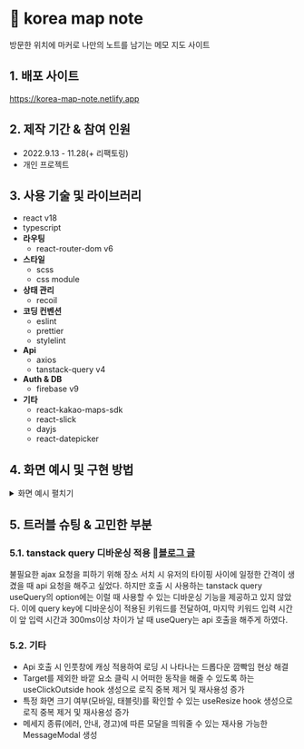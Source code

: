 # :pushpin: korea map note
방문한 위치에 마커로 나만의 노트를 남기는 메모 지도 사이트

## 1. 배포 사이트
https://korea-map-note.netlify.app

## 2. 제작 기간 & 참여 인원
- 2022.9.13 - 11.28(+ 리팩토링)
- 개인 프로젝트

## 3. 사용 기술 및 라이브러리
- react v18
- typescript
- **라우팅**
  - react-router-dom v6
- **스타일**
   - scss
   - css module
- **상태 관리**
  - recoil
- **코딩 컨벤션**
   - eslint
   - prettier
   - stylelint
- **Api**
   - axios
   - tanstack-query v4
- **Auth & DB**
   - firebase v9
- **기타**
   - react-kakao-maps-sdk
   - react-slick
   - dayjs
   - react-datepicker

## 4. 화면 예시 및 구현 방법
<details>
<summary>화면 예시 펼치기</summary>
<div markdown="2">

### 4.1 로그인/회원가입
#### 4.1.1 회원가입

![ezgif com-gif-maker (57)](https://user-images.githubusercontent.com/67466789/210095985-82d0b786-d9cd-44df-a15d-12ed09b2f1e0.gif)

- 이메일과 `최소 한 개 이상의 문자와 숫자로 8자 이상의 비밀번호`를 입력하고 회원가입 버튼을 누르면 회원가입이 된다. 이후 자동으로 로그인이 된 후, 지도 노트 메인 화면으로 이동한다. 
- 가입 이메일이 이미 있는 경우/ 가입 과정에서 오류가 있는 경우 에러 메세지 모달을 띄워준다. 

#### 4.1.2 로그인

![ezgif com-gif-maker (58)](https://user-images.githubusercontent.com/67466789/210096143-aea82157-eb5a-44c3-b063-0f38d296cee0.gif)

- 회원가입한 이메일 및 비밀번호를 입력하면 지도 노트 화면으로 이동한다.  
- 가입 이메일이 없는 경우/ 가입 비밀번호가 틀린 경우/ 유저가 없는 경우/ 가입 과정에서 오류가 있는 경우 에러 메세지 모달을 띄워준다.

### 4.2 메모 위치 선택을 위한 지도 위에 마커 띄우기
- 지도 위에 마커를 띄워서 해당 위치에 메모를 작성할 수 있다.

#### 4.2.1 사용자 위치 지도 마커 표시 
현재 위치 수집 허용 -> 현재 위치 파악 -> 지도에 마커 표시
/사진
- 위치 정보를 수집할 수 없거나, 위치 수집 허용을 불허가하면 에러 메세지 모달을 띄워준다.

#### 4.2.2 지도에 직접 지도 마커 표시
지도 위 특정 위치 클릭 -> 지도에 마커 표시 

![ezgif com-gif-maker (48)](https://user-images.githubusercontent.com/67466789/210060559-de224c09-84c8-4858-881a-5a7afbc1724e.gif)

- 지도 위를 직접 클릭을 하면 원하는 마커의 위치를 선택할 수 있다. 
- 선택 시 지도의 줌인을 통해 구체적인 지명을 확인할 수 있다. 

#### 4.2.3 검색으로 지도 마커 표시
장소 검색 -> 지도에 위치 결과 마커 표시

![ezgif com-gif-maker (49)](https://user-images.githubusercontent.com/67466789/210060850-778272e8-0044-4c0f-b902-72de2d8a10be.gif)

- 검색 후 결과로 지도 위 장소 위치에 마커가 표시된다. 

### 4.3 장소 검색
서치 폼에 장소 키워드 입력 -> 드롭다운에서 장소 클릭 -> 지도 줌 인 및 이동, 지도에 마커 표시

![ezgif com-gif-maker (50)](https://user-images.githubusercontent.com/67466789/210061071-06b6b236-d7b5-439e-b8db-9325ed12055c.gif)

- 키워드 장소를 입력하면 드롭다운으로 검색된 장소 결과들이 나열되어 보여진다.
- 드롭다운 목록에서 원하는 장소를 클릭하면 지도가 줌인 되면서 해당 장소의 위치로 이동하고, 그곳에 마커가 표시된다. 

### 4.4 마커의 기본 주소 및 도로명 주소 확인
마커 클릭 -> 기본 주소 및 도로명 주소 인포윈도우 표시

![ezgif com-gif-maker (51)](https://user-images.githubusercontent.com/67466789/210061206-14907cb1-18ad-49d3-8791-c46a27cdef2e.gif)

- 기본 주소나 도로명 주소가 없는 경우 빈칸으로 표시가 된다.  
 
### 4.5 메모 추가
마커 클릭 -> 인포윈도우에서 메모 추가 클릭 -> 메모 추가 폼에 메모 입력 -> 저장 및 `실시간으로` 지도에 사진 마커 표시

![ezgif com-gif-maker (52)](https://user-images.githubusercontent.com/67466789/210063108-a103a25d-7a9f-4377-a65e-205027bca678.gif)

- 메모 입력 후 메모 추가 버튼을 클릭하면 저장 여부 확인 모달이 띄워진다. 확인 버튼을 누르면 성공적으로 저장이 되었다는 안내 모달과 함께 메모가 `실시간으로` 생성된다. 
  
  > firebase/firestore의 onSnapshot을 사용하여 firestore의 데이터 변경을 실시간으로 감지하도록 하였다. 이로서 메모 추가 시 지도에 실시간으로 마커가 표시된다. :round_pushpin: [코드 보기](https://github.com/han-byul-yang/world_map_note/blob/45db1fcfb892d112c8792ae37fa815f8010bccb3/src/routes/Main/KaKaoMap/index.tsx#L59)

#### 4.5.1 장소 이름
- 장소 이름의 경우 필수로 작성해야한다. 미 입력 후 메모 추가 버튼 클릭 시 안내 모달이 띄워진다. 
- 검색을 통해 표시된 마커에 메모를 추가를 하는 경우 장소 이름이 검색된 장소 이름으로 자동 입력된다. 또한 이는 변경이 가능하다.

#### 4.5.2 메모 내용 

#### 4.5.3 해시태그 & 색상 변경
- 해시태그의 색상을 선택할 수 있다. 
- 중복되는 해시태그를 입력한 경우 자동으로 입력이 되지 않는다. 
- 입력한 해시태그를 클릭하면 해당 해시태그는 삭제가 된다. 

#### 4.5.4 주소 자동 입력
- 기본 주소와 도로명 주소는 자동으로 입력이 된다. 

#### 4.5.5 날짜 선택
- 하루를 선택할 수도, 기한으로 선택할 수도 있다. 

#### 4.5.6 사진 추가 
- 사진 업로드는 4장이 최대이다. 4장 이상 업로드를 하게 되면 에러 메세지 모달이 띄워진다. 
- 미리 보기로 사진과 이름을 확인할 수 있으며 삭제가 가능하다. 

### 4.6 메모 수정
메모 보기 폼에서 수정을 원하는 메모의 설정 클릭 -> 메모 수정 선택 -> 메모 수정 폼에 메모 수정 -> 수정 및 `실시간으로` 지도에 사진 마커 수정

![ezgif com-gif-maker (53)](https://user-images.githubusercontent.com/67466789/210064093-cf181b75-a6b1-44cf-b380-84ae1646df58.gif)

- 메모 입력 후 메모 수정 버튼을 클릭하면 수정 여부 확인 모달이 띄워진다. 수정 버튼을 누르면 성공적으로 수정이 되었다는 안내 모달과 함께 메모가 `실시간으로` 수정된다. 
- 메모 수정 폼이 열리면서 메모의 여행 장소, 태그, 여행 날짜, 내용, 장소, 사진이 폼에 자동으로 표시된다. 
  
    > firebase/firestore의 onSnapshot을 사용하여 firestore의 데이터 변경을 실시간으로 감지하도록 하였다. 이로서 메모 수정 시 지도에 실시간으로 마커가 표시된다. :round_pushpin: [코드 보기](https://github.com/han-byul-yang/world_map_note/blob/45db1fcfb892d112c8792ae37fa815f8010bccb3/src/routes/Main/KaKaoMap/index.tsx#L59)

### 4.7 메모 보기
마커 클릭 -> 인포윈도우에서 메모 보기 클릭 -> 메모 보기 폼 오픈

![ezgif com-gif-maker (54)](https://user-images.githubusercontent.com/67466789/210064449-3fb69643-229d-49b8-a1b7-0806c6827943.gif)

- 선택한 마커의 위치에 저장했던 메모들이 나열되어 보여진다.
- 저장했던 메모의 여행 장소, 여행 날짜, 태그, 내용이 보여진다.  
  
  > text를 인자로 받아 줄바꿈이 적용된 트리요소로 리턴해주는 재사용 가능한 util 함수를 생성하였다. :round_pushpin: [코드 보기](https://github.com/han-byul-yang/world_map_note/blob/45db1fcfb892d112c8792ae37fa815f8010bccb3/src/utils/organizedText.tsx#L3)

- 업로드 날짜(~분 전, ~시간 전)가 메모의 하단에 표시된다. 

  > date(타입은 string)를 인자로 받아 받은 date가 현재 시간 기준 얼마나 지났는지 리턴해주는 재사용 가능한 updateDate util 함수를 생성하였다. 24시간이 지났으면 일자를 기준으로, 지나지 않은 경우 초, 분, 시간을 기준으로 리턴해준다. :round_pushpin: [코드 보기](https://github.com/han-byul-yang/world_map_note/blob/45db1fcfb892d112c8792ae37fa815f8010bccb3/src/utils/updatedDate.ts#L3)

### 4.7.1 메모의 사진 크게 보기

![ezgif com-gif-maker (55)](https://user-images.githubusercontent.com/67466789/210064587-f959345c-c682-4cc2-ac0a-621185e5d6ca.gif)

- 메모의 사진을 클릭하면 사진을 큰 크기로 확인할 수 있다. 
- 두 개 이상의 사진의 경우 옆으로 넘기면서 확인할 수 있다. 

### 4.8 메모 삭제
메모 보기 폼에서 삭제를 원하는 메모의 설정 클릭 -> 메모 삭제 선택 -> 삭제 및 `실시간으로` 지도에서 사진 마커 제거

![ezgif com-gif-maker (56)](https://user-images.githubusercontent.com/67466789/210064678-a4106d08-9883-47b1-9040-0b92c1c27008.gif)

- 설정에서 메모 삭제를 선택하면 삭제 여부 확인 모달이 띄워진다. 확인 버튼을 누르면 메모가 `실시간으로` 삭제된다. 

### 4.9 모바일 화면
#### 4.9.1 장소 검색
![ezgif com-gif-maker (59)](https://user-images.githubusercontent.com/67466789/210096748-142fca3f-9468-430a-8b7d-720619b6e83f.gif)

#### 4.9.2 메모 추가
![ezgif com-gif-maker (61)](https://user-images.githubusercontent.com/67466789/210097037-afb61f00-ad80-4d94-8447-9bd4ac72d2e3.gif)

#### 4.9.3 메모 수정
![ezgif com-gif-maker (62)](https://user-images.githubusercontent.com/67466789/210098223-0a98ed8d-758d-4b9e-8c18-3259b2ae650e.gif)

#### 4.9.4 메모 보기
![ezgif com-gif-maker (63)](https://user-images.githubusercontent.com/67466789/210098333-7f480c48-684b-4b13-b836-299532195efd.gif)


</div>
</details>

## 5. 트러블 슈팅 & 고민한 부분
### 5.1. tanstack query 디바운싱 적용 :bookmark_tabs:[블로그 글](https://velog.io/@han-byul-yang/world-map-note-%EA%B0%9C%EC%9D%B8-%ED%94%84%EB%A1%9C%EC%A0%9D%ED%8A%B84)
 불필요한 ajax 요청을 피하기 위해 장소 서치 시 유저의 타이핑 사이에 일정한 간격이 생겼을 때 api 요청을 해주고 싶었다. 하지만 호출 시 사용하는 tanstack query useQuery의 option에는 이럴 때 사용할 수 있는 디바운싱 기능을 제공하고 있지 않았다. 이에 query key에 디바운싱이 적용된 키워드를 전달하여, 마지막 키워드 입력 시간이 앞 입력 시간과 300ms이상 차이가 날 때 useQuery는 api 호출을 해주게 하였다.

### 5.2. 기타
  - Api 호출 시 인풋창에 캐싱 적용하여 로딩 시 나타나는 드롭다운 깜빡임 현상 해결
  - Target를 제외한 바깥 요소 클릭 시 어떠한 동작을 해줄 수 있도록 하는 useClickOutside hook 생성으로 로직 중복 제거 및 재사용성 증가
  - 특정 화면 크기 여부(모바일, 태블릿)를 확인할 수 있는 useResize hook 생성으로 로직 중복 제거 및 재사용성 증가
  - 메세지 종류(에러, 안내, 경고)에 따른 모달을 띄워줄 수 있는 재사용 가능한 MessageModal 생성
